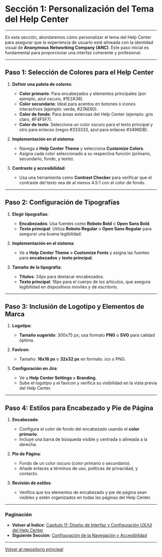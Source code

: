 # Sección 1: Personalización del Tema del Help Center

---

En esta sección, abordaremos cómo personalizar el tema del Help Center para asegurar que la experiencia de usuario esté alineada con la identidad visual de **Anonymous Networking Company (ANC)**. Este paso inicial es fundamental para proporcionar una interfaz coherente y profesional.

---

## Paso 1: Selección de Colores para el Help Center

1. **Definir una paleta de colores**:
   - **Color primario**: Para encabezados y elementos principales (por ejemplo, azul oscuro, #1E2A38).
   - **Color secundario**: Ideal para acentos en botones o iconos interactivos (ejemplo: verde, #27AE60).
   - **Color de fondo**: Para áreas extensas del Help Center (ejemplo: gris claro, #F4F5F7).
   - **Color de texto**: Selecciona un color oscuro para el texto principal y otro para enlaces (negro #333333, azul para enlaces #3498DB).

2. **Implementación en el sistema**:
   - Navega a **Help Center Theme** y selecciona **Customize Colors**.
   - Asigna cada color seleccionado a su respectiva función (primario, secundario, fondo, y texto).

3. **Contraste y accesibilidad**:
   - Usa una herramienta como **Contrast Checker** para verificar que el contraste del texto sea de al menos 4.5:1 con el color de fondo.

---

## Paso 2: Configuración de Tipografías

1. **Elegir tipografías**:
   - **Encabezados**: Usa fuentes como **Roboto Bold** o **Open Sans Bold**.
   - **Texto principal**: Utiliza **Roboto Regular** o **Open Sans Regular** para asegurar una buena legibilidad.

2. **Implementación en el sistema**:
   - Ve a **Help Center Theme > Customize Fonts** y asigna las fuentes para **encabezados** y **texto principal**.

3. **Tamaño de la tipografía**:
   - **Títulos**: 24px para destacar encabezados.
   - **Texto principal**: 16px para el cuerpo de los artículos, que asegura legibilidad en dispositivos móviles y de escritorio.

---

## Paso 3: Inclusión de Logotipo y Elementos de Marca

1. **Logotipo**:
   - **Tamaño sugerido**: 300x75 px; usa formato **PNG** o **SVG** para calidad óptima.
   
2. **Favicon**:
   - Tamaño: **16x16 px** o **32x32 px** en formato .ico o PNG.

3. **Configuración en Jira**:
   - Ve a **Help Center Settings > Branding**.
   - Sube el logotipo y el favicon y verifica su visibilidad en la vista previa del Help Center.

---

## Paso 4: Estilos para Encabezado y Pie de Página

1. **Encabezado**:
   - Configura el color de fondo del encabezado usando el **color primario**.
   - Incluye una barra de búsqueda visible y centrada o alineada a la derecha.

2. **Pie de Página**:
   - Fondo de un color oscuro (color primario o secundario).
   - Añade enlaces a términos de uso, políticas de privacidad, y contacto.

3. **Revisión de estilos**:
   - Verifica que los elementos de encabezado y pie de página sean visibles y estén organizados en todas las páginas del Help Center.

---

### Paginación

- **Volver al Índice**: [Capítulo 11: Diseño de Interfaz y Configuración UX/UI del Help Center](11_ANC_Help_Center_Capitulo_11.md)
- **Siguiente Sección**: [Configuración de la Navegación y Accesibilidad](11.2_ANC_Help_Center_Navegacion_Accesibilidad.md)

---

[Volver al repositorio principal](https://carloslhg.github.io/repositorio)
